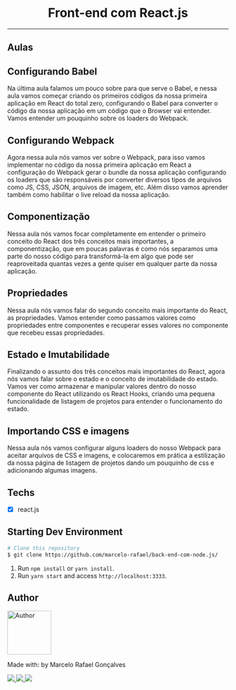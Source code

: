 <h1 align="center">
Front-end com React.js
</h1>


<hr>


## Aulas

## Configurando Babel<br />

Na última aula falamos um pouco sobre para que serve o Babel, e nessa aula vamos começar criando os primeiros códigos da nossa primeira aplicação em React do total zero, configurando o Babel para converter o código da nossa aplicação em um código que o Browser vai entender. Vamos entender um pouquinho sobre os loaders do Webpack.

## Configurando Webpack<br />

Agora nessa aula nós vamos ver sobre o Webpack, para isso vamos implementar no código da nossa primeira aplicação em React a configuração do Webpack gerar o bundle da nossa aplicação configurando os loaders que são responsáveis por converter diversos tipos de arquivos como JS, CSS, JSON, arquivos de imagem, etc. Além disso vamos aprender também como habilitar o live reload da nossa aplicação.

## Componentização<br />

Nessa aula nós vamos focar completamente em entender o primeiro conceito do React dos três conceitos mais importantes, a componentização, que em poucas palavras é como nós separamos uma parte do nosso código para transformá-la em algo que pode ser reaproveitada quantas vezes a gente quiser em qualquer parte da nossa aplicação.

## Propriedades<br />

Nessa aula nós vamos falar do segundo conceito mais importante do React, as propriedades. Vamos entender como passamos valores como propriedades entre componentes e recuperar esses valores no componente que recebeu essas propriedades.

## Estado e Imutabilidade<br />

Finalizando o assunto dos três conceitos mais importantes do React, agora nós vamos falar sobre o estado e o conceito de imutabilidade do estado. Vamos ver como armazenar e manipular valores dentro do nosso componente do React utilizando os React Hooks, criando uma pequena funcionalidade de listagem de projetos para entender o funcionamento do estado.

## Importando CSS e imagens<br />

Nessa aula nós vamos configurar alguns loaders do nosso Webpack para aceitar arquivos de CSS e imagens, e colocaremos em prática a estilização da nossa página de listagem de projetos dando um pouquinho de css e adicionando algumas imagens.

## Techs

- [x] react.js


## Starting Dev Environment

```bash
# Clone this repository
$ git clone https://github.com/marcelo-rafael/back-end-com-node.js/
```

1. Run `npm install` or `yarn install`.<br />
2. Run `yarn start` and access `http://localhost:3333`.<br />

## Author

<img  border-radius="50px" src="https://avatars0.githubusercontent.com/u/29902777?s=460&u=61d43667f33a45eb000a2af216e4abeb2d4a6717&v=4" width="100px" alt="Author"/>

Made with: by Marcelo Rafael Gonçalves

<p>
  <a
    href="https://web.whatsapp.com/send?phone=+5511950330322" 
    alt="WhatsApp"
    target="blank"
  >
    <img src="https://img.shields.io/badge/-WhatsApp-4CA143?style=flat&logo=WhatsApp&logoColor=white" />
  </a>
  <a
    href="mailto:marcelo.rafael.goncalves@gmail.com" 
    alt="Gmail"
    target="blank"
  >
    <img src="https://img.shields.io/badge/-Gmail-red?style=flat&logo=Gmaill&logoColor=white" />
    
  </a>
  <a
    href="https://www.linkedin.com/in/marcelo-rafael-gonçalves/" 
    alt="LinkedIn"
    target="blank"
  >
    <img src="https://img.shields.io/badge/-LinkedIn-blue?style=flat&logo=Linkedin&logoColor=white" />
  </a>
</p>
